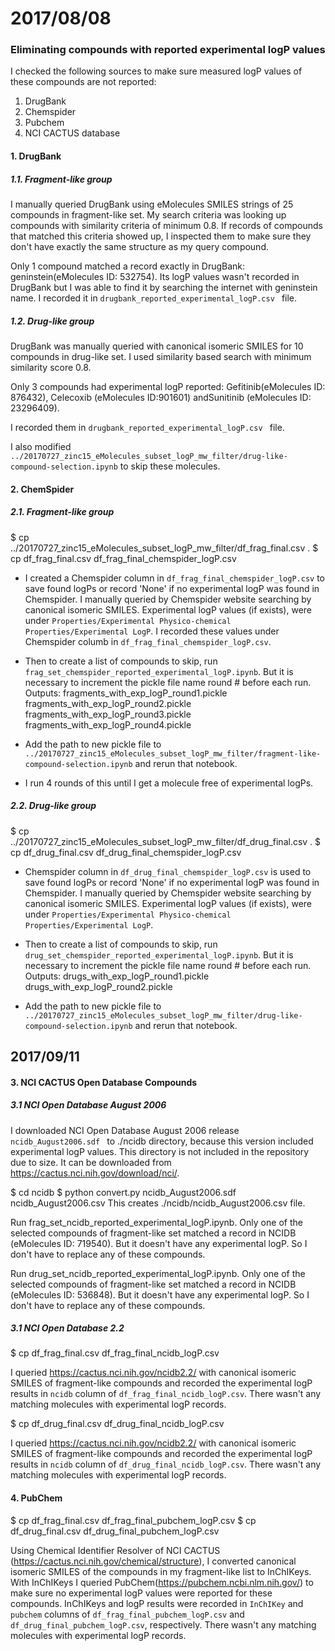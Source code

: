 # 2017/08/08

### Eliminating compounds with reported experimental logP values

I checked the following sources to make sure measured logP values of these compounds are not reported:
1. DrugBank
2. Chemspider
3. Pubchem
4. NCI CACTUS database

#### 1. DrugBank
##### 1.1. Fragment-like group
I manually queried DrugBank using eMolecules SMILES strings of 25 compounds in fragment-like set. 
My search criteria was looking up compounds with similarity criteria of minimum 0.8. If records 
of compounds that matched this criteria showed up, I inspected them to make sure they don't have 
exactly the same structure as my query compound.

Only 1 compound matched a record exactly in DrugBank: geninstein(eMolecules ID: 532754). Its logP 
values wasn't recorded in DrugBank but I was able to find it by searching the internet with geninstein
name. I recorded it in `drugbank_reported_experimental_logP.csv ` file.


##### 1.2. Drug-like group
DrugBank was manually queried with canonical isomeric SMILES for 10 compounds in drug-like set. I used
similarity based search with minimum similarity score 0.8.

Only 3 compounds had experimental logP reported: Gefitinib(eMolecules ID: 876432), Celecoxib (eMolecules ID:901601) andSunitinib (eMolecules ID: 23296409).

I recorded them in `drugbank_reported_experimental_logP.csv ` file. 

I also modified `../20170727_zinc15_eMolecules_subset_logP_mw_filter/drug-like-compound-selection.ipynb` to 
skip these molecules.


#### 2. ChemSpider
##### 2.1. Fragment-like group

$ cp ../20170727_zinc15_eMolecules_subset_logP_mw_filter/df_frag_final.csv .
$ cp df_frag_final.csv df_frag_final_chemspider_logP.csv

- I created a Chemspider column in `df_frag_final_chemspider_logP.csv` to save found logPs or record 'None'
if no experimental logP was found in Chemspider. I manually queried by Chemspider website searching by canonical
isomeric SMILES. Experimental logP values (if exists), were under `Properties/Experimental Physico-chemical 
Properties/Experimental LogP`. I recorded these values under Chemspider columb in `df_frag_final_chemspider_logP.csv`.

- Then to create a list of compounds to skip,  run `frag_set_chemspider_reported_experimental_logP.ipynb`. But it is necessary to increment the pickle file name round # before each run. Outputs:
fragments_with_exp_logP_round1.pickle
fragments_with_exp_logP_round2.pickle
fragments_with_exp_logP_round3.pickle
fragments_with_exp_logP_round4.pickle

- Add the path to new pickle file to `../20170727_zinc15_eMolecules_subset_logP_mw_filter/fragment-like-compound-selection.ipynb` and rerun that notebook.  

- I run 4 rounds of this until I get a molecule free of experimental logPs.

##### 2.2. Drug-like group
$ cp ../20170727_zinc15_eMolecules_subset_logP_mw_filter/df_drug_final.csv .
$ cp df_drug_final.csv df_drug_final_chemspider_logP.csv

- Chemspider column in `df_drug_final_chemspider_logP.csv` is used to save found logPs or record 'None'
if no experimental logP was found in Chemspider. I manually queried by Chemspider website searching by canonical
isomeric SMILES. Experimental logP values (if exists), were under `Properties/Experimental Physico-chemical
Properties/Experimental LogP`. 

- Then to create a list of compounds to skip,  run `drug_set_chemspider_reported_experimental_logP.ipynb`. But it is necessary to increment the pickle file name round # before each run. Outputs:
drugs_with_exp_logP_round1.pickle
drugs_with_exp_logP_round2.pickle

- Add the path to new pickle file to `../20170727_zinc15_eMolecules_subset_logP_mw_filter/drug-like-compound-selection.ipynb` and rerun that notebook.


## 2017/09/11

#### 3. NCI CACTUS Open Database Compounds

##### 3.1 NCI Open Database August 2006
I downloaded NCI Open Database August 2006 release `ncidb_August2006.sdf ` to ./ncidb directory, because this version 
included experimental logP values. This directory is not included in the repository due to size. It can be downloaded 
from https://cactus.nci.nih.gov/download/nci/.

$ cd ncidb
$ python convert.py ncidb_August2006.sdf  ncidb_August2006.csv
This creates ./ncidb/ncidb_August2006.csv file. 

Run frag_set_ncidb_reported_experimental_logP.ipynb.
Only one of the selected compounds of fragment-like set matched a record in NCIDB (eMolecules ID: 719540). But it doesn't have any experimental logP. So I don't have to replace any of these compounds.

Run drug_set_ncidb_reported_experimental_logP.ipynb.
Only one of the selected compounds of fragment-like set matched a record in NCIDB (eMolecules ID: 536848). But it doesn't have any experimental logP. So I don't have to replace any of these compounds.


##### 3.1 NCI Open Database 2.2

$ cp df_frag_final.csv df_frag_final_ncidb_logP.csv

I queried https://cactus.nci.nih.gov/ncidb2.2/ with canonical isomeric SMILES of fragment-like compounds and recorded the experimental logP results in `ncidb` column of `df_frag_final_ncidb_logP.csv`. There wasn't any matching molecules with experimental logP records.


$ cp df_drug_final.csv df_drug_final_ncidb_logP.csv

I queried https://cactus.nci.nih.gov/ncidb2.2/ with canonical isomeric SMILES of fragment-like compounds and recorded the experimental logP results in `ncidb` column of `df_drug_final_ncidb_logP.csv`. There wasn't any matching molecules with experimental logP records.

#### 4. PubChem

$ cp df_frag_final.csv df_frag_final_pubchem_logP.csv
$ cp df_drug_final.csv df_drug_final_pubchem_logP.csv

Using Chemical Identifier Resolver of NCI CACTUS (https://cactus.nci.nih.gov/chemical/structure), I converted canonical isomeric SMILES of the compounds in my fragment-like list to InChIKeys. With InChIKeys I queried PubChem(https://pubchem.ncbi.nlm.nih.gov/) to make sure no experimental logP values were reported for these compounds. InChIKeys and logP results were recorded in `InChIKey` and `pubchem` columns of `df_frag_final_pubchem_logP.csv` and `df_drug_final_pubchem_logP.csv`, respectively. There wasn't any matching molecules with experimental logP records.


